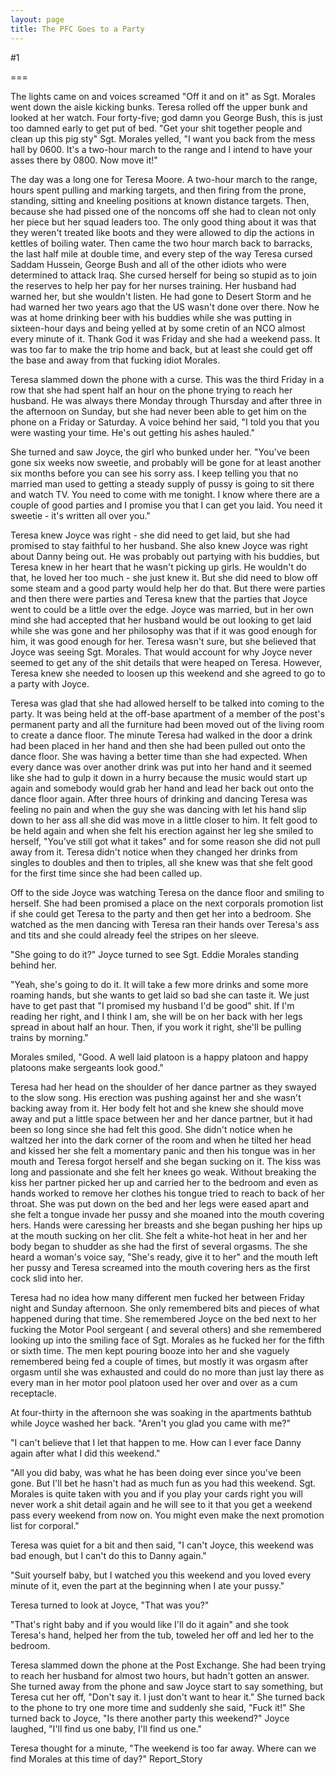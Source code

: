 ```yaml
---
layout: page
title: The PFC Goes to a Party
---
```

#1 

===

The lights came on and voices screamed "Off it and on it" as Sgt. Morales went down the aisle kicking bunks. Teresa rolled off the upper bunk and looked at her watch. Four forty-five; god damn you George Bush, this is just too damned early to get put of bed. "Get your shit together people and clean up this pig sty" Sgt. Morales yelled, "I want you back from the mess hall by 0600. It's a two-hour march to the range and I intend to have your asses there by 0800. Now move it!" 

The day was a long one for Teresa Moore. A two-hour march to the range, hours spent pulling and marking targets, and then firing from the prone, standing, sitting and kneeling positions at known distance targets. Then, because she had pissed one of the noncoms off she had to clean not only her piece but her squad leaders too. The only good thing about it was that they weren't treated like boots and they were allowed to dip the actions in kettles of boiling water. Then came the two hour march back to barracks, the last half mile at double time, and every step of the way Teresa cursed Saddam Hussein, George Bush and all of the other idiots who were determined to attack Iraq. She cursed herself for being so stupid as to join the reserves to help her pay for her nurses training. Her husband had warned her, but she wouldn't listen. He had gone to Desert Storm and he had warned her two years ago that the US wasn't done over there. Now he was at home drinking beer with his buddies while she was putting in sixteen-hour days and being yelled at by some cretin of an NCO almost every minute of it. Thank God it was Friday and she had a weekend pass. It was too far to make the trip home and back, but at least she could get off the base and away from that fucking idiot Morales. 

Teresa slammed down the phone with a curse. This was the third Friday in a row that she had spent half an hour on the phone trying to reach her husband. He was always there Monday through Thursday and after three in the afternoon on Sunday, but she had never been able to get him on the phone on a Friday or Saturday. A voice behind her said, "I told you that you were wasting your time. He's out getting his ashes hauled." 

She turned and saw Joyce, the girl who bunked under her. "You've been gone six weeks now sweetie, and probably will be gone for at least another six months before you can see his sorry ass. I keep telling you that no married man used to getting a steady supply of pussy is going to sit there and watch TV. You need to come with me tonight. I know where there are a couple of good parties and I promise you that I can get you laid. You need it sweetie - it's written all over you." 

Teresa knew Joyce was right - she did need to get laid, but she had promised to stay faithful to her husband. She also knew Joyce was right about Danny being out. He was probably out partying with his buddies, but Teresa knew in her heart that he wasn't picking up girls. He wouldn't do that, he loved her too much - she just knew it. But she did need to blow off some steam and a good party would help her do that. But there were parties and then there were parties and Teresa knew that the parties that Joyce went to could be a little over the edge. Joyce was married, but in her own mind she had accepted that her husband would be out looking to get laid while she was gone and her philosophy was that if it was good enough for him, it was good enough for her. Teresa wasn't sure, but she believed that Joyce was seeing Sgt. Morales. That would account for why Joyce never seemed to get any of the shit details that were heaped on Teresa. However, Teresa knew she needed to loosen up this weekend and she agreed to go to a party with Joyce. 

Teresa was glad that she had allowed herself to be talked into coming to the party. It was being held at the off-base apartment of a member of the post's permanent party and all the furniture had been moved out of the living room to create a dance floor. The minute Teresa had walked in the door a drink had been placed in her hand and then she had been pulled out onto the dance floor. She was having a better time than she had expected. When every dance was over another drink was put into her hand and it seemed like she had to gulp it down in a hurry because the music would start up again and somebody would grab her hand and lead her back out onto the dance floor again. After three hours of drinking and dancing Teresa was feeling no pain and when the guy she was dancing with let his hand slip down to her ass all she did was move in a little closer to him. It felt good to be held again and when she felt his erection against her leg she smiled to herself, "You've still got what it takes" and for some reason she did not pull away from it. Teresa didn't notice when they changed her drinks from singles to doubles and then to triples, all she knew was that she felt good for the first time since she had been called up. 

Off to the side Joyce was watching Teresa on the dance floor and smiling to herself. She had been promised a place on the next corporals promotion list if she could get Teresa to the party and then get her into a bedroom. She watched as the men dancing with Teresa ran their hands over Teresa's ass and tits and she could already feel the stripes on her sleeve. 

"She going to do it?" Joyce turned to see Sgt. Eddie Morales standing behind her. 

"Yeah, she's going to do it. It will take a few more drinks and some more roaming hands, but she wants to get laid so bad she can taste it. We just have to get past that "I promised my husband I'd be good" shit. If I'm reading her right, and I think I am, she will be on her back with her legs spread in about half an hour. Then, if you work it right, she'll be pulling trains by morning." 

Morales smiled, "Good. A well laid platoon is a happy platoon and happy platoons make sergeants look good." 

Teresa had her head on the shoulder of her dance partner as they swayed to the slow song. His erection was pushing against her and she wasn't backing away from it. Her body felt hot and she knew she should move away and put a little space between her and her dance partner, but it had been so long since she had felt this good. She didn't notice when he waltzed her into the dark corner of the room and when he tilted her head and kissed her she felt a momentary panic and then his tongue was in her mouth and Teresa forgot herself and she began sucking on it. The kiss was long and passionate and she felt her knees go weak. Without breaking the kiss her partner picked her up and carried her to the bedroom and even as hands worked to remove her clothes his tongue tried to reach to back of her throat. She was put down on the bed and her legs were eased apart and she felt a tongue invade her pussy and she moaned into the mouth covering hers. Hands were caressing her breasts and she began pushing her hips up at the mouth sucking on her clit. She felt a white-hot heat in her and her body began to shudder as she had the first of several orgasms. The she heard a woman's voice say, "She's ready, give it to her" and the mouth left her pussy and Teresa screamed into the mouth covering hers as the first cock slid into her. 

Teresa had no idea how many different men fucked her between Friday night and Sunday afternoon. She only remembered bits and pieces of what happened during that time. She remembered Joyce on the bed next to her fucking the Motor Pool sergeant ( and several others) and she remembered looking up into the smiling face of Sgt. Morales as he fucked her for the fifth or sixth time. The men kept pouring booze into her and she vaguely remembered being fed a couple of times, but mostly it was orgasm after orgasm until she was exhausted and could do no more than just lay there as every man in her motor pool platoon used her over and over as a cum receptacle. 

At four-thirty in the afternoon she was soaking in the apartments bathtub while Joyce washed her back. "Aren't you glad you came with me?" 

"I can't believe that I let that happen to me. How can I ever face Danny again after what I did this weekend." 

"All you did baby, was what he has been doing ever since you've been gone. But I'll bet he hasn't had as much fun as you had this weekend. Sgt. Morales is quite taken with you and if you play your cards right you will never work a shit detail again and he will see to it that you get a weekend pass every weekend from now on. You might even make the next promotion list for corporal." 

Teresa was quiet for a bit and then said, "I can't Joyce, this weekend was bad enough, but I can't do this to Danny again." 

"Suit yourself baby, but I watched you this weekend and you loved every minute of it, even the part at the beginning when I ate your pussy." 

Teresa turned to look at Joyce, "That was you?" 

"That's right baby and if you would like I'll do it again" and she took Teresa's hand, helped her from the tub, toweled her off and led her to the bedroom. 

Teresa slammed down the phone at the Post Exchange. She had been trying to reach her husband for almost two hours, but hadn't gotten an answer. She turned away from the phone and saw Joyce start to say something, but Teresa cut her off, "Don't say it. I just don't want to hear it." She turned back to the phone to try one more time and suddenly she said, "Fuck it!" She turned back to Joyce, "Is there another party this weekend?" Joyce laughed, "I'll find us one baby, I'll find us one." 

Teresa thought for a minute, "The weekend is too far away. Where can we find Morales at this time of day?" Report_Story 
